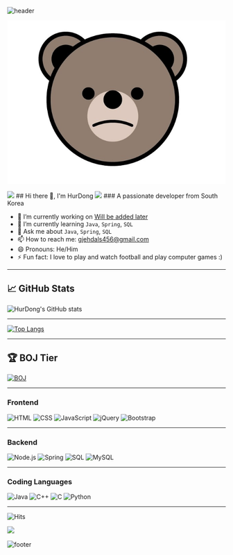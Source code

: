 ![header](https://capsule-render.vercel.app/api?type=slice&color=87CEFA&height=200&section=header&text=HurDong's%20Github&fontSize=70&animation=twinkling)
 

<p align="center">
  <img src="https://github.com/HurDong/img/blob/main/github_banner.jpg" alt="Banner Image">
</p>

<img src="https://user-images.githubusercontent.com/73097560/115834477-dbab4500-a447-11eb-908a-139a6edaec5c.gif"> 
## Hi there 👋, I'm HurDong
<img src="https://user-images.githubusercontent.com/73097560/115834477-dbab4500-a447-11eb-908a-139a6edaec5c.gif"> 
### A passionate developer from South Korea

- 🔭 I’m currently working on [ Will be added later ](https://github.com/HurDong)
- 🌱 I’m currently learning `Java`, `Spring`, `SQL`
- 💬 Ask me about `Java`, `Spring`, `SQL`
- 📫 How to reach me: [gjehdals456@gmail.com](mailto:gjehdals456@gmail.com)
- 😄 Pronouns: He/Him
- ⚡ Fun fact: I love to play and watch football and play computer games :)

---

## 📈 GitHub Stats

![HurDong's GitHub stats](https://github-readme-stats.vercel.app/api?username=HurDong&show_icons=true&theme=dracula)

---

[![Top Langs](https://github-readme-stats.vercel.app/api/top-langs/?username=HurDong&layout=donut)](https://github.com/anuraghazra/github-readme-stats)


---

## 🏆 BOJ Tier

[![BOJ](http://mazassumnida.wtf/api/v2/generate_badge?boj=gjehdals456)](https://www.acmicpc.net/user/gjehdals456)

---

### Frontend

![HTML](https://img.shields.io/badge/-HTML-E34F26?style=flat&logo=html5&logoColor=white)
![CSS](https://img.shields.io/badge/-CSS-1572B6?style=flat&logo=css3&logoColor=white)
![JavaScript](https://img.shields.io/badge/-JavaScript-F7DF1E?style=flat&logo=javascript&logoColor=black)
![jQuery](https://img.shields.io/badge/-jQuery-0769AD?style=flat&logo=jquery&logoColor=white)
![Bootstrap](https://img.shields.io/badge/-Bootstrap-563D7C?style=flat&logo=bootstrap&logoColor=white)

---

### Backend

![Node.js](https://img.shields.io/badge/-Node.js-339933?style=flat&logo=node.js&logoColor=white)
![Spring](https://img.shields.io/badge/-Spring-6DB33F?style=flat&logo=spring&logoColor=white)
![SQL](https://img.shields.io/badge/-SQL-4479A1?style=flat&logo=sql&logoColor=white)
![MySQL](https://img.shields.io/badge/-MySQL-4479A1?style=flat&logo=mysql&logoColor=white)

---

### Coding Languages

![Java](https://img.shields.io/badge/-Java-007396?style=flat&logo=java&logoColor=white)
![C++](https://img.shields.io/badge/-C++-00599C?style=flat&logo=c%2B%2B&logoColor=white)
![C](https://img.shields.io/badge/-C-A8B9CC?style=flat&logo=c&logoColor=white)
![Python](https://img.shields.io/badge/-Python-3776AB?style=flat&logo=python&logoColor=white)

---

![Hits](https://hits.seeyoufarm.com/api/count/incr/badge.svg?url=https://github.com/HurDong)

<img src="https://user-images.githubusercontent.com/73097560/115834477-dbab4500-a447-11eb-908a-139a6edaec5c.gif"> 

![footer](https://capsule-render.vercel.app/api?type=slice&color=FFB6C1&height=200&section=footer)


